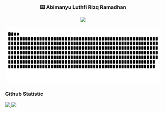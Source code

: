###
<!-- markdownlint-disable MD033 MD041 -->
<p align="center">
  <h3 align="center">⌨️ Abimanyu Luthfi Rizq Ramadhan</h3>
</p>

<p align="center">
  <img src="https://readme-typing-svg.demolab.com/?lines=Junior+Full-Stack+Web+Developer!;&font=Fira%20Code&center=true&width=380&height=50&duration=4000&pause=1000">
</p>
<!-- markdownlint-enable MD033 -->

<div>
  <img  height="180em" src="https://github.com/1999AZZAR/1999AZZAR/blob/main/resources/img/grid-snake.svg"
       alt="snake" /></a>
</div>

### Github Statistic
<p align="left">
<a href="https://github.com/gilangadhan">
<img height="170em" src="https://github-readme-stats-eight-theta.vercel.app/api/top-langs/?username=AbimanyuLuthfi&layout=compact&langs_count=8&theme=buefy"/>
<img height="170em" src="https://github-readme-stats-eight-theta.vercel.app/api?username=AbimanyuLuthfi&show_icons=true&theme=buefy&include_all_commits=true&count_private=true"/>
</a>
</p>
<!--
**AbimanyuLuthfi/AbimanyuLuthfi** is a ✨ _special_ ✨ repository because its `README.md` (this file) appears on your GitHub profile.

Here are some ideas to get you started:

- 🔭 I’m currently working on ...
- 🌱 I’m currently learning ...
- 👯 I’m looking to collaborate on ...
- 🤔 I’m looking for help with ...
- 💬 Ask me about ...
- 📫 How to reach me: ...
- 😄 Pronouns: ...
- ⚡ Fun fact: ...
-->

